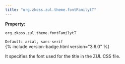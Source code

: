 ```yaml
---
title: "org.zkoss.zul.theme.fontFamilytT"
---
```


**Property:**

`org.zkoss.zul.theme.fontFamilytT `

`Default: arial, sans-serif`  
{% include version-badge.html version="3.6.0" %}

It specifies the font used for the title in the ZUL CSS file.

